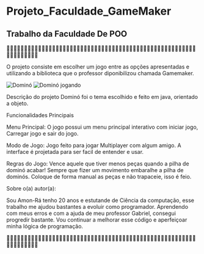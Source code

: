 ﻿# Projeto_Faculdade_GameMaker

## Trabalho da Faculdade De POO
 
🎲🎲🎲🎲🎲🎲🎲🎲🎲🎲🎲🎲🎲🎲🎲🎲🎲🎲🎲🎲🎲🎲🎲🎲🎲🎲🎲🎲🎲🎲🎲🎲🎲🎲🎲🎲🎲🎲🎲🎲🎲🎲🎲🎲🎲🎲🎲🎲🎲🎲🎲🎲🎲🎲🎲🎲🎲🎲🎲🎲🎲🎲🎲


O projeto consiste em escolher um jogo entre as opções apresentadas e utilizando a biblioteca que o professor diponibilizou chamada Gamemaker.

![Dominó](https://github.com/AmonRaNeves/Projeto_Faculdade_GameMaker/assets/134459111/90e269ce-d51f-4479-aee2-72fe2fa3fbd8)
![Dominó jogando](https://github.com/AmonRaNeves/Projeto_Faculdade_GameMaker/assets/134459111/d5d751a0-aba1-4d54-b219-a20f065d8595)

Descrição do projeto 
Dominó foi o tema escolhido e feito em java, orientado a objeto.

Funcionalidades Principais

Menu Principal:
O jogo possui um menu principal interativo com iniciar jogo, Carregar jogo e sair do jogo.

Modo de Jogo:
Jogo feito para jogar Multiplayer com algum amigo.
A interface é projetada para ser facil de entender e usar.

Regras do Jogo:
Vence aquele que tiver menos peças quando a pilha de dominó acabar!
Sempre que fizer um movimento embaralhe a pilha de dominós.
Coloque de forma manual as peças e não trapaceie, isso é feio.

Sobre o(a) autor(a):

Sou Amon-Rá tenho 20 anos e estutande de Ciência da computação, esse trabalho me ajudou bastantes a evoluir como programador.
Aprendendo com meus erros e com a ajuda de meu professor Gabriel, consegui progredir bastante.
Vou continuar a melhorar esse código e aperfeiçoar minha lógica de programação.

🎲🎲🎲🎲🎲🎲🎲🎲🎲🎲🎲🎲🎲🎲🎲🎲🎲🎲🎲🎲🎲🎲🎲🎲🎲🎲🎲🎲🎲🎲🎲🎲🎲🎲🎲🎲🎲🎲🎲🎲🎲🎲🎲🎲🎲🎲🎲🎲🎲🎲🎲🎲🎲🎲🎲🎲🎲🎲🎲🎲🎲🎲🎲





